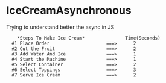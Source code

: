 # IceCreamAsynchronous
Trying to understand better the async in JS

        *Steps To Make Ice Cream*               Time(Seconds)
      #1 Place Order                     ===>      2  
      #2 Cut the Fruit                   ===>      2                          
      #3 Add Water And Ice               ===>      1
      #4 Start the Machine               ===>      1
      #5 Select Container                ===>      2
      #6 Select Toppings                 ===>      3
      #7 Serve Ice Cream                 ===>      2